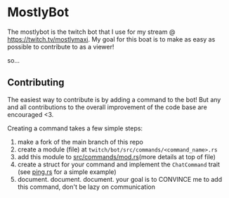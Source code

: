 # MostlyBot

The mostlybot is the twitch bot that I use for my stream @ https://twitch.tv/mostlymaxi. My goal for this boat is to make as easy as possible to contribute to as a viewer!

so...

## Contributing
The easiest way to contribute is by adding a command to the bot! But any and all contributions to the overall improvement of the code base are encouraged <3.

Creating a command takes a few simple steps:
1. make a fork of the main branch of this repo
2. create a module (file) at ```twitch/bot/src/commands/<command_name>.rs```
3. add this module to [src/commands/mod.rs](src/commands/mod.rs)(more details at top of file)
4. create a struct for your command and implement the ```ChatCommand``` trait (see [ping.rs](twitch/bot/src/commands/ping.rs) for a simple example)
5. document. document. document. your goal is to CONVINCE me to add this command, don't be lazy on communication
